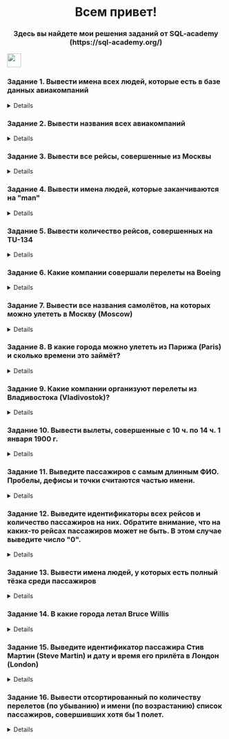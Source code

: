 <h1 align="center">Всем привет!<a href="https://daniilshat.ru/" target="_blank"> </a> 
<h3 align="center">Здесь вы найдете мои решения заданий от SQL-academy (https://sql-academy.org/) </h3>
<img src="https://github.com/blackcater/blackcater/raw/main/images/Hi.gif" height="32"/></h1>



### Задание 1. Вывести имена всех людей, которые есть в базе данных авиакомпаний
<details> 
SELECT name
FROM Passenger
</details> 


### Задание 2. Вывести названия всеx авиакомпаний
<details> 
SELECT name
from Company
</details>  


### Задание 3. Вывести все рейсы, совершенные из Москвы
<details> 
SELECT *
FROM trip
WHERE town_from = 'Moscow'
</details> 


### Задание 4. Вывести имена людей, которые заканчиваются на "man"
<details> 
SELECT name
FROM passenger
WHERE name LIKE '%man'
</details> 


### Задание 5. Вывести количество рейсов, совершенных на TU-134
<details>  
SELECT COUNT(*) AS COUNT
FROM Trip
WHERE plane = 'TU-134'
</details> 


### Задание 6. Какие компании совершали перелеты на Boeing
<details> 
SELECT DISTINCT name
FROM Company
	JOIN Trip ON Company.id = Trip.company
WHERE Trip.plane = 'Boeing'
</details> 


### Задание 7. Вывести все названия самолётов, на которых можно улететь в Москву (Moscow)
<details> 
SELECT DISTINCT plane
FROM Trip
WHERE town_to = 'Moscow'
</details> 


### Задание 8. В какие города можно улететь из Парижа (Paris) и сколько времени это займёт?

<details> 
	
#### вариант 1
SELECT town_to,
	TIMEDIFF(time_in, time_out) AS flight_time
FROM Trip
WHERE town_from = 'Paris'


#### вариант 2
SELECT town_to,
	sec_to_time(TIMESTAMPDIFF(SECOND, time_out, time_in)) AS flight_time
FROM Trip
WHERE town_from = 'Paris'
</details> 


### Задание 9. Какие компании организуют перелеты из Владивостока (Vladivostok)?
<details> 
SELECT name
FROM Company
	JOIN Trip ON Company.id = Trip.company
WHERE town_from = 'Vladivostok'
</details> 


### Задание 10. Вывести вылеты, совершенные с 10 ч. по 14 ч. 1 января 1900 г.
<details> 
SELECT *
FROM Trip
WHERE time_out BETWEEN '1900-01-01 10:00:00' AND '1900-01-01 14:00:00'
</details> 


### Задание 11. Выведите пассажиров с самым длинным ФИО. Пробелы, дефисы и точки считаются частью имени.
<details> 
SELECT name
FROM Passenger
WHERE LENGTH(name) = (
		SELECT MAX(LENGTH(name))
		FROM Passenger
	)
 </details> 
 

### Задание 12. Выведите идентификаторы всех рейсов и количество пассажиров на них. Обратите внимание, что на каких-то рейсах пассажиров может не быть. В этом случае выведите число "0".
<details> 
SELECT trip,
	COUNT(passenger) AS COUNT
FROM Pass_in_trip
GROUP BY trip
</details> 


### Задание 13. Вывести имена людей, у которых есть полный тёзка среди пассажиров
<details>
SELECT name
FROM passenger
GROUP BY name
HAVING COUNT(name) > 1
</details>

### Задание 14. В какие города летал Bruce Willis
<details>
SELECT town_to
FROM trip
	JOIN Pass_in_trip ON Trip.id = Pass_in_trip.trip
	JOIN Passenger ON Pass_in_trip.passenger = Passenger.id
WHERE Passenger.name = 'Bruce Willis'
</details>

### Задание 15. Выведите идентификатор пассажира Стив Мартин (Steve Martin) и дату и время его прилёта в Лондон (London)
<details>
SELECT Passenger.id,
	time_in
FROM Trip
	JOIN Pass_in_trip ON Trip.id = Pass_in_trip.trip
	JOIN Passenger ON Pass_in_trip.passenger = Passenger.id
WHERE Passenger.name = 'Steve Martin'
	AND town_to = 'London'
</details>

### Задание 16. Вывести отсортированный по количеству перелетов (по убыванию) и имени (по возрастанию) список пассажиров, совершивших хотя бы 1 полет.
<details>
	
#### вариант 1
	SELECT name,
	COUNT(Pass_in_trip.id) AS COUNT
FROM Pass_in_trip
	JOIN Passenger ON Pass_in_trip.passenger = Passenger.id
WHERE Pass_in_trip.passenger = Passenger.id
GROUP BY Passenger.name
ORDER BY COUNT(Pass_in_trip.id) DESC, name

#### вариант 2
SELECT name,
	COUNT(*) AS count
FROM Passenger
	JOIN Pass_in_trip on Pass_in_trip.passenger = Passenger.id
GROUP BY passenger
HAVING COUNT(trip) > 0
ORDER by COUNT(trip) DESC, name
</details>


